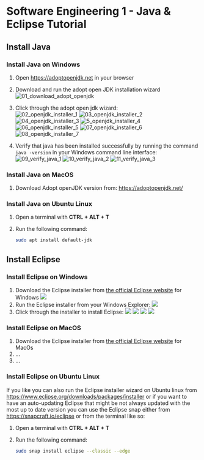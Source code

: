 # Software Engineering 1 - Java & Eclipse Tutorial

## Install Java

### Install Java on Windows

1. Open https://adoptopenjdk.net  in your browser
2. Download and run the adopt open JDK installation wizard
![01_download_adopt_openjdk](images/01_download_adopt_openjdk.png)

3. Click through the adopt open jdk wizard:  
![02_openjdk_installer_1](images/02_openjdk_installer_1.png)
![03_openjdk_installer_2](images/03_openjdk_installer_2.png)
![04_openjdk_installer_3](images/04_openjdk_installer_3.png)
![5_openjdk_installer_4](images/05_openjdk_installer_4.png)
![06_openjdk_installer_5](images/06_openjdk_installer_5.png)
![07_openjdk_installer_6](images/07_openjdk_installer_6.png)
![08_openjdk_installer_7](images/08_openjdk_installer_7.png)

3. Verify that java has been installed successfully by running the command `java -version` in your Windows command line interface:
![09_verify_java_1](images/09_verify_java_1.png)
![10_verify_java_2](images/10_verify_java_2.png)
![11_verify_java_3](images/11_verify_java_3.png)

### Install Java on MacOS

1. Download Adopt openJDK version from: https://adoptopenjdk.net/

### Install Java on Ubuntu Linux

1. Open a terminal with **CTRL + ALT + T**
2. Run the following command:

    ```bash
    sudo apt install default-jdk
    ```

## Install Eclipse

### Install Eclipse on Windows

1. Download the Eclipse installer from [the official Eclipse website](https://www.eclipse.org/downloads/packages/installer) for Windows
![](images/12_download_eclipse_installer.png)
2. Run the Eclipse installer from your Windows Explorer:
![](images/13_run_eclipse_installer_1.png)
2. Click through the installer to install Eclipse:
![](images/14_run_eclipse_installer_2.png)
![](images/15_run_eclipse_installer_3.png)
![](images/16_run_eclipse_installer_4.png)
![](images/17_run_eclipse_installer_5.png)



### Install Eclipse on MacOS

1. Download the Eclipse installer from [the official Eclipse website](https://www.eclipse.org/downloads/packages/installer) for MacOs
2. ...
3. ...

### Install Eclipse on Ubuntu Linux

If you like you can also run the Eclipse installer wizard on Ubuntu linux from https://www.eclipse.org/downloads/packages/installer or if you want to have an auto-updating Eclipse that might be not always updated with the most up to date version you can use the Eclipse snap either from https://snapcraft.io/eclipse or from the terminal like so:

1. Open a terminal with **CTRL + ALT + T**
2. Run the following command:

    ```bash
    sudo snap install eclipse --classic --edge
    ```